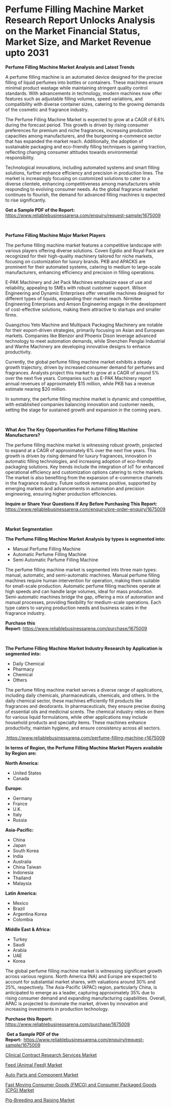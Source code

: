 <p><h1>Perfume Filling Machine Market Research Report Unlocks Analysis on the Market Financial Status, Market Size, and Market Revenue upto 2031</h1></p><p><strong>Perfume Filling Machine Market Analysis and Latest Trends</strong></p>
<p><p>A perfume filling machine is an automated device designed for the precise filling of liquid perfumes into bottles or containers. These machines ensure minimal product wastage while maintaining stringent quality control standards. With advancements in technology, modern machines now offer features such as adjustable filling volumes, speed variations, and compatibility with diverse container sizes, catering to the growing demands of the cosmetic and fragrance industry.</p><p>The Perfume Filling Machine Market is expected to grow at a CAGR of 6.6% during the forecast period. This growth is driven by rising consumer preferences for premium and niche fragrances, increasing production capacities among manufacturers, and the burgeoning e-commerce sector that has expanded the market reach. Additionally, the adoption of sustainable packaging and eco-friendly filling techniques is gaining traction, reflecting changing consumer attitudes towards environmental responsibility. </p><p>Technological innovations, including automated systems and smart filling solutions, further enhance efficiency and precision in production lines. The market is increasingly focusing on customized solutions to cater to a diverse clientele, enhancing competitiveness among manufacturers while responding to evolving consumer needs. As the global fragrance market continues to flourish, the demand for advanced filling machines is expected to rise significantly.</p></p>
<p><strong>Get a Sample PDF of the Report:&nbsp;</strong> <a href="https://www.reliablebusinessarena.com/enquiry/request-sample/1675009?utm_campaign=1290&utm_medium=2&utm_source=Github&utm_content=ia&utm_term=10102024&utm_id=perfume-filling-machine">https://www.reliablebusinessarena.com/enquiry/request-sample/1675009</a></p>
<p>&nbsp;</p>
<p><strong>Perfume Filling Machine Major Market Players</strong></p>
<p><p>The perfume filling machine market features a competitive landscape with various players offering diverse solutions. Coven Egidio and Royal Pack are recognized for their high-quality machinery tailored for niche markets, focusing on customization for luxury brands. PKB and APACKS are prominent for their automated systems, catering to medium to large-scale manufacturers, enhancing efficiency and precision in filling operations.</p><p>E-PAK Machinery and Jet Pack Machines emphasize ease of use and reliability, appealing to SMEs with robust customer support. Wilson Engineering and Dynamic Enterprises offer versatile machines designed for different types of liquids, expanding their market reach. Nirmitee Engineering Enterprises and Amson Engineering engage in the development of cost-effective solutions, making them attractive to startups and smaller firms.</p><p>Guangzhou Yeto Machine and Multipack Packaging Machinery are notable for their export-driven strategies, primarily focusing on Asian and European markets. Companies like Blenzor and Phoenix Dison leverage advanced technology to meet automation demands, while Shenzhen Penglai Industrial and Wanhe Machinery are developing innovative designs to enhance productivity.</p><p>Currently, the global perfume filling machine market exhibits a steady growth trajectory, driven by increased consumer demand for perfumes and fragrances. Analysts project this market to grow at a CAGR of around 5% over the next five years. Companies such as E-PAK Machinery report annual revenues of approximately $15 million, while PKB has a revenue estimate nearing $20 million.</p><p>In summary, the perfume filling machine market is dynamic and competitive, with established companies balancing innovation and customer needs, setting the stage for sustained growth and expansion in the coming years.</p></p>
<p>&nbsp;</p>
<p><strong>What Are The Key Opportunities For Perfume Filling Machine Manufacturers?</strong></p>
<p><p>The perfume filling machine market is witnessing robust growth, projected to expand at a CAGR of approximately 6% over the next five years. This growth is driven by rising demand for luxury fragrances, innovation in automatic filling technologies, and increasing adoption of eco-friendly packaging solutions. Key trends include the integration of IoT for enhanced operational efficiency and customization options catering to niche markets. The market is also benefiting from the expansion of e-commerce channels in the fragrance industry. Future outlook remains positive, supported by emerging markets and advancements in automation and precision engineering, ensuring higher production efficiencies.</p></p>
<p><strong>Inquire or Share Your Questions If Any Before Purchasing This Report:</strong> <a href="https://www.reliablebusinessarena.com/enquiry/pre-order-enquiry/1675009?utm_campaign=1290&utm_medium=2&utm_source=Github&utm_content=ia&utm_term=10102024&utm_id=perfume-filling-machine">https://www.reliablebusinessarena.com/enquiry/pre-order-enquiry/1675009</a></p>
<p>&nbsp;</p>
<p><strong>Market Segmentation</strong></p>
<p><strong>The Perfume Filling Machine Market Analysis by types is segmented into:</strong></p>
<p><ul><li>Manual Perfume Filling Machine</li><li>Automatic Perfume Filling Machine</li><li>Semi Automatic Parfume Filling Machine</li></ul></p>
<p><p>The perfume filling machine market is segmented into three main types: manual, automatic, and semi-automatic machines. Manual perfume filling machines require human intervention for operation, making them suitable for small-scale production. Automatic perfume filling machines operate at high speeds and can handle large volumes, ideal for mass production. Semi-automatic machines bridge the gap, offering a mix of automation and manual processes, providing flexibility for medium-scale operations. Each type caters to varying production needs and business scales in the fragrance industry.</p></p>
<p><strong>Purchase this Report:&nbsp;</strong><a href="https://www.reliablebusinessarena.com/purchase/1675009?utm_campaign=1290&utm_medium=2&utm_source=Github&utm_content=ia&utm_term=10102024&utm_id=perfume-filling-machine">https://www.reliablebusinessarena.com/purchase/1675009</a></p>
<p>&nbsp;</p>
<p><strong>The Perfume Filling Machine Market Industry Research by Application is segmented into:</strong></p>
<p><ul><li>Daily Chemical</li><li>Pharmacy</li><li>Chemical</li><li>Others</li></ul></p>
<p><p>The perfume filling machine market serves a diverse range of applications, including daily chemicals, pharmaceuticals, chemicals, and others. In the daily chemical sector, these machines efficiently fill products like fragrances and deodorants. In pharmaceuticals, they ensure precise dosing of essential oils and medicinal scents. The chemical industry relies on them for various liquid formulations, while other applications may include household products and specialty items. These machines enhance productivity, maintain hygiene, and ensure consistency across all sectors.</p></p>
<p><a href="https://www.reliablebusinessarena.com/perfume-filling-machine-r1675009?utm_campaign=1290&utm_medium=2&utm_source=Github&utm_content=ia&utm_term=10102024&utm_id=perfume-filling-machine">&nbsp;https://www.reliablebusinessarena.com/perfume-filling-machine-r1675009</a></p>
<p><strong>In terms of Region, the Perfume Filling Machine Market Players available by Region are:</strong></p>
<p>
    <p> <strong> North America: </strong>
        <ul>
            <li>United States</li>
            <li>Canada</li>
        </ul>
        </p> 
    <p> <strong> Europe: </strong>
        <ul>
            <li>Germany</li>
            <li>France</li>
            <li>U.K.</li>
            <li>Italy</li>
            <li>Russia</li>
        </ul>
        </p> 
    <p> <strong> Asia-Pacific: </strong>
        <ul>
            <li>China</li>
            <li>Japan</li>
            <li>South Korea</li>
            <li>India</li>
            <li>Australia</li>
            <li>China Taiwan</li>
            <li>Indonesia</li>
            <li>Thailand</li>
            <li>Malaysia</li>
        </ul>
        </p> 
    <p> <strong> Latin America: </strong>
        <ul>
            <li>Mexico</li>
            <li>Brazil</li>
            <li>Argentina Korea</li>
            <li>Colombia</li>
        </ul>
        </p> 
    <p> <strong> Middle East & Africa: </strong>
        <ul>
            <li>Turkey</li>
            <li>Saudi</li>
            <li>Arabia</li>
            <li>UAE</li>
            <li>Korea</li>
        </ul>
    </p>
    </p>
<p><p>The global perfume filling machine market is witnessing significant growth across various regions. North America (NA) and Europe are expected to account for substantial market shares, with valuations around 30% and 25%, respectively. The Asia-Pacific (APAC) region, particularly China, is anticipated to emerge as a leader, capturing approximately 35% due to rising consumer demand and expanding manufacturing capabilities. Overall, APAC is projected to dominate the market, driven by innovation and increasing investments in production technology.</p></p>
<p><strong>Purchase this Report: </strong><a href="https://www.reliablebusinessarena.com/purchase/1675009?utm_campaign=1290&utm_medium=2&utm_source=Github&utm_content=ia&utm_term=10102024&utm_id=perfume-filling-machine">https://www.reliablebusinessarena.com/purchase/1675009</a></p>
<p>&nbsp;<strong>Get a Sample PDF of the Report:&nbsp;&nbsp;</strong><a href="https://www.reliablebusinessarena.com/enquiry/request-sample/1675009?utm_campaign=1290&utm_medium=2&utm_source=Github&utm_content=ia&utm_term=10102024&utm_id=perfume-filling-machine">https://www.reliablebusinessarena.com/enquiry/request-sample/1675009</a></p>
<p><strong></strong></p>
<p><p><a href="https://github.com/lylyparadise/Market-Research-Report-List-5/blob/main/clinical-contract-research-services-market.md?utm_campaign=1290&utm_medium=2&utm_source=Github&utm_content=ia&utm_term=10102024&utm_id=perfume-filling-machine">Clinical Contract Research Services Market</a></p><p><a href="https://www.linkedin.com/pulse/global-feed-animal-market-opportunities-forecast-period-rplpe?utm_campaign=1290&utm_medium=2&utm_source=Github&utm_content=ia&utm_term=10102024&utm_id=perfume-filling-machine">Feed (Animal Feed) Market</a></p><p><a href="https://www.linkedin.com/pulse/global-auto-parts-component-nexus-sector-confluences-regional-udaye?utm_campaign=1290&utm_medium=2&utm_source=Github&utm_content=ia&utm_term=10102024&utm_id=perfume-filling-machine">Auto Parts and Component Market</a></p><p><a href="https://www.linkedin.com/pulse/strategic-roadmap-global-fast-moving-consumer-goods-fmcg-jlbte?utm_campaign=1290&utm_medium=2&utm_source=Github&utm_content=ia&utm_term=10102024&utm_id=perfume-filling-machine">Fast Moving Consumer Goods (FMCG) and Consumer Packaged Goods (CPG) Market</a></p><p><a href="https://www.linkedin.com/pulse/regulatory-landscape-its-influence-global-pig-breeding-raising-ffa5f?utm_campaign=1290&utm_medium=2&utm_source=Github&utm_content=ia&utm_term=10102024&utm_id=perfume-filling-machine">Pig-Breeding and Raising Market</a></p></p>